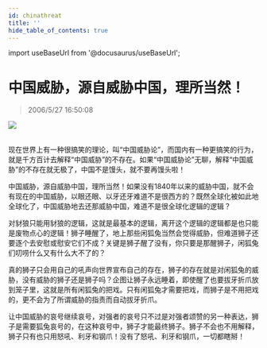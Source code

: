 ```yaml
---
id: chinathreat
title: ''
hide_table_of_contents: true
---
```


import useBaseUrl from '@docusaurus/useBaseUrl';

# 中国威胁，源自威胁中国，理所当然！

> 2006/5/27 16:50:08

<div style={{textAlign: 'center'}}>
<img src={useBaseUrl('/img/economics/chinathreat/1.jpeg')} /><br/><br/>
</div>

现在世界上有一种很搞笑的理论，叫“中国威胁论”，而国内有一种更搞笑的行为，就是千方百计去解释“中国威胁”的不存在。如果“中国威胁论”无聊，解释“中国威胁”的不存在就无极了，中国不是馒头，就不要再馒头啦！
 
中国威胁，源自威胁中国，理所当然！如果没有1840年以来的威胁中国，就不会有现在的中国威胁，以眼还眼、以牙还牙难道不是很西方的？既然全球化被如此地全球化了，中国威胁地去还那威胁中国，难道不是很全球化逻辑的逻辑？
 
对豺狼只能用豺狼的逻辑，这就是最基本的逻辑，离开这个逻辑的逻辑都是也只能是废物点心的逻辑！狮子睡醒了，地上那些闲狐兔当然会觉得威胁，但难道狮子还要逐个去安慰或慰安它们不成？关键是狮子醒了没有，你只要是那醒狮子，闲狐兔们叨唠什么又有什么大不了的？
 
真的狮子只会用自己的吼声向世界宣布自己的存在，狮子的存在就是对闲狐兔的威胁，没有威胁的狮子还是狮子吗？企图让狮子永远睡着，即使醒了也要拔牙折爪放到笼子里，这就是所有闲狐兔的把戏。只有闲狐兔才需要把戏，而狮子是不用把戏的，更不会为了所谓威胁的指责而自动拔牙折爪。
 
让中国威胁的哀号继续哀号，对强者的哀号只不过是对强者颂赞的另一种表达，狮子是需要狐兔哀号的，在这种哀号中，狮子才能最终狮子。狮子不会也不用解释，狮子只有也只用怒吼、利牙和钢爪！没有了怒吼、利牙和钢爪，一切都瞎掰！